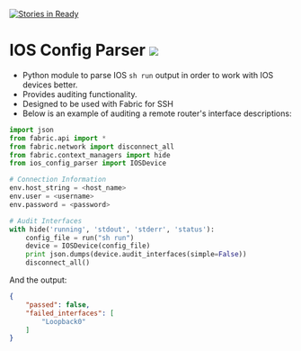 [![Stories in Ready](https://badge.waffle.io/RichLogan/ios_config_parser.png?label=ready&title=Ready)](https://waffle.io/RichLogan/ios_config_parser)


# IOS Config Parser ![](https://api.travis-ci.org/RichLogan/ios_config_parser.svg?branch=master)

- Python module to parse IOS `sh run` output in order to work with IOS devices better.
- Provides auditing functionality.
- Designed to be used with Fabric for SSH
- Below is an example of auditing a remote router's interface descriptions:

```python
import json
from fabric.api import *
from fabric.network import disconnect_all
from fabric.context_managers import hide
from ios_config_parser import IOSDevice

# Connection Information
env.host_string = <host_name>
env.user = <username>
env.password = <password>

# Audit Interfaces
with hide('running', 'stdout', 'stderr', 'status'):
    config_file = run("sh run")
    device = IOSDevice(config_file)
    print json.dumps(device.audit_interfaces(simple=False))
    disconnect_all()
```

And the output:

```json
{
    "passed": false,
    "failed_interfaces": [
        "Loopback0"
    ]
}
```
